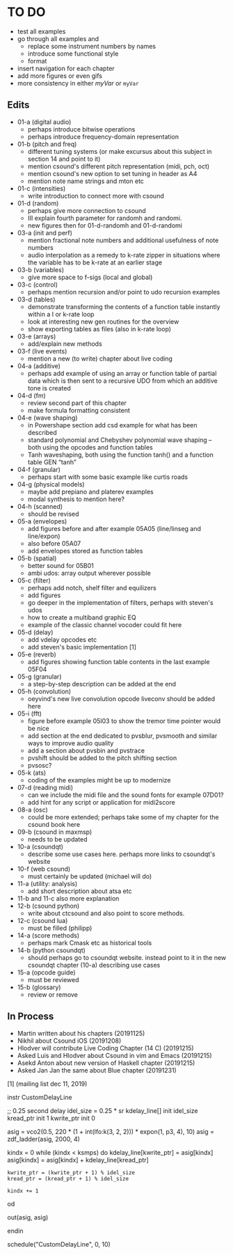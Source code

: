 TO DO
=====

- test all examples
- go through all examples and
    - replace some instrument numbers by names
    - introduce some functional style
    - format 
- insert navigation for each chapter
- add more figures or even gifs
- more consistency in either *myVar* or `myVar` 


Edits
-----

- 01-a (digital audio)
    - perhaps introduce bitwise operations
    - perhaps introduce frequency-domain representation
- 01-b (pitch and freq)
    - different tuning systems (or make excursus about this subject
      in section 14 and point to it)
    - mention csound's different pitch representation (midi, pch, oct)
    - mention csound's new option to set tuning in header as A4
    - mention note name strings and mton etc
- 01-c (intensities) 
    - write introduction to connect more with csound
- 01-d (random)
    - perhaps give more connection to csound
    - III explain fourth parameter for randomh and randomi.
    - new figures then for 01-d-randomh and 01-d-randomi
- 03-a (init and perf)
    - mention fractional note numbers and additional usefulness of note numbers
    - audio interpolation as a remedy to k-rate zipper in situations where the
      variable has to be k-rate at an earlier stage
- 03-b (variables) 
    - give more space to f-sigs (local and global)
- 03-c (control) 
    - perhaps mention recursion and/or point to udo recursion examples
- 03-d (tables)
    - demonstrate transforming the contents of a function table instantly 
      within a I or k-rate loop
    - look at interesting new gen routines for the overview
    - show exporting tables as files (also in k-rate loop)
- 03-e (arrays)
    - add/explain new methods
- 03-f (live events)
    - mention a new (to write) chapter about live coding
- 04-a (additive)
    - perhaps add example of using an array or function table of partial data
      which is then sent to a recursive UDO from which an additive tone is
      created
- 04-d (fm) 
    - review second part of this chapter
    - make formula formatting consistent
- 04-e (wave shaping)
    - in Powershape section add csd example for what has been described
    - standard polynomial and Chebyshev polynomial wave shaping – both using
      the opcodes and function tables
    - Tanh waveshaping, both using the function tanh() and a function table
      GEN “tanh”
- 04-f (granular) 
    - perhaps start with some basic example like curtis roads
- 04-g (physical models)
    - maybe add prepiano and platerev examples
    - modal synthesis to mention here?
- 04-h (scanned)
    - should be revised
- 05-a (envelopes)
    - add figures before and after example 05A05 (line/linseg and line/expon)
    - also before 05A07
    - add envelopes stored as function tables
- 05-b (spatial)
    - better sound for 05B01
    - ambi udos: array output wherever possible
- 05-c (filter)
    - perhaps add notch, shelf filter and equilizers
    - add figures
    - go deeper in the implementation of filters, perhaps with steven's udos
    - how to create a multiband graphic EQ
    - example of the classic channel vocoder could fit here
- 05-d (delay)
    - add vdelay opcodes etc
    - add steven's basic implementation [1]
- 05-e (reverb)
    - add figures showing function table contents in the last example 05F04
- 05-g (granular)
    - a step-by-step description can be added at the end
- 05-h (convolution)
    - oeyvind's new live convolution opcode liveconv should be added here
- 05-i (fft)
    - figure before example 05I03 to show the tremor time pointer would be nice
    - add section at the end dedicated to pvsblur, pvsmooth and similar ways
      to improve audio quality
    - add a section about pvsbin and pvstrace
    - pvshift should be added to the pitch shifting section
    - pvsosc?
- 05-k (ats)
    - coding of the examples might be up to modernize
- 07-d (reading midi)
    - can we include the midi file and the sound fonts for example 07D01?
    - add hint for any script or application for midi2score
- 08-a (osc)
    - could be more extended; perhaps take some of my chapter for the
      csound book here
- 09-b (csound in maxmsp) 
    - needs to be updated
- 10-a (csoundqt) 
    - describe some use cases here. perhaps more links to csoundqt's website
- 10-f (web csound) 
    - must certainly be updated (michael will do)
- 11-a (utility: analysis)
    - add short description about atsa etc
- 11-b and 11-c also more explanation
- 12-b (csound python)
    - write about ctcsound and also point to score methods.
- 12-c (csound lua) 
    - must be filled (philipp)
- 14-a (score methods)
    - perhaps mark Cmask etc as historical tools
- 14-b (python csoundqt)
    - should perhaps go to csoundqt website. instead point to it in the
      new csoundqt chapter (10-a) describing use cases
- 15-a (opcode guide) 
    - must be reviewed
- 15-b (glossary)
    - review or remove



In Process
----------

- Martin written about his chapters (20191125)
- Nikhil about Csound iOS (20191208)
- Hlodver will contribute Live Coding Chapter (14 C) (20191215)
- Asked Luis and Hlodver about Csound in vim and Emacs (20191215)
- Asekd Anton about new version of Haskell chapter (20191215)
- Asked Jan Jan the same about Blue chapter (20191231)


[1] (mailing list dec 11, 2019)

instr CustomDelayLine

  ;; 0.25 second delay
  idel_size = 0.25 * sr
  kdelay_line[] init idel_size
  kread_ptr init 1
  kwrite_ptr init 0

  asig = vco2(0.5, 220 * (1 + int(lfo:k(3, 2, 2))) * expon(1, p3, 4), 10)
  asig = zdf_ladder(asig, 2000, 4)

  kindx = 0
  while (kindx < ksmps) do
    kdelay_line[kwrite_ptr] = asig[kindx]
    asig[kindx] = asig[kindx] + kdelay_line[kread_ptr]

    kwrite_ptr = (kwrite_ptr + 1) % idel_size
    kread_ptr = (kread_ptr + 1) % idel_size

    kindx += 1
  od

  out(asig, asig)

endin

schedule("CustomDelayLine", 0, 10)

